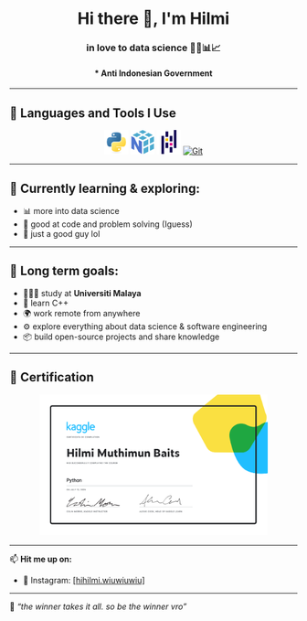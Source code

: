 <h1 align="center">Hi there 👋, I'm Hilmi</h1>
<h3 align="center">in love to data science 🐱‍💻📊📈</h3>
<h4 align="center">* Anti Indonesian Government</h4>

---

## 🚀 Languages and Tools I Use
<p align="center">
  <a href="https://www.python.org/" target="_blank"><img src="https://raw.githubusercontent.com/devicons/devicon/master/icons/python/python-original.svg" alt="Python" width="42" height="42"/></a>
  <a href="https://numpy.org/" target="_blank"><img src="https://raw.githubusercontent.com/devicons/devicon/master/icons/numpy/numpy-original.svg" alt="NumPy" width="42" height="42"/></a>
  <a href="https://pandas.pydata.org/" target="_blank"><img src="https://raw.githubusercontent.com/devicons/devicon/master/icons/pandas/pandas-original.svg" alt="Pandas" width="42" height="42"/></a>
  <a href="https://git-scm.com/" target="_blank"><img src="https://www.vectorlogo.zone/logos/git-scm/git-scm-icon.svg" alt="Git" width="42" height="42"/></a>
</p>

---

## 🌱 Currently learning & exploring:
- 📊 more into data science
- 🧠 good at code and problem solving (Iguess)
- 🙂 just a good guy lol

---

## 🎯 Long term goals:
- 🧑🏻‍🎓 study at **Universiti Malaya**
- 🎯 learn C++
- 🌍 work remote from anywhere
- ⚙️ explore everything about data science & software engineering
- 📦 build open-source projects and share knowledge

---

## 📜 Certification
<p align="center">
  <img src="https://github.com/hilmiiiiixaxalynb/certificates/blob/main/Hilmi%20Muthimun%20Baits%20-%20Python%20(1).png?raw=true" alt="Kaggle Certificate" width="400"/>
</p>

---

📫 **Hit me up on:**  
- 📸 Instagram: [[hihilmi.wiuwiuwiu]](https://www.instagram.com/gooning.msc/](https://www.instagram.com/hihilmi.wiuwiuwiu/))

---

🧠 *“the winner takes it all. so be the winner vro”*
